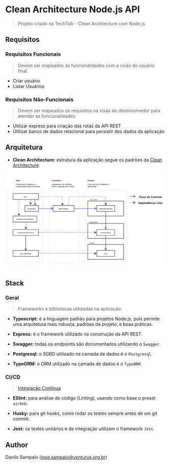 # Clean Architecture Node.js API
> Projeto criado na TechTalk - Clean Architecture com Node.js

## Requisitos

### Requisitos Funcionais
> Devem ser mapeados as funcionalidades com a visão do usuário final.

- Criar usuário
- Listar Usuários


### Requisitos Não-Funcionais
> Devem ser mapeados os requisitos na visão do desenvolvedor para atender as funcionalidades.

- Utilizar express para criação das rotas da API REST
- Utilizar banco de dados relacional para persistir dos dados da aplicação

## Arquitetura

- __Clean Architecture:__
estrutura da aplicação segue os padrões da [Clean Architecture](https://blog.cleancoder.com/uncle-bob/2012/08/13/the-clean-architecture.html).

![Arquitetura](assets/API_Architecture.png)

## Stack

### Geral
> Frameworks e bibliotecas utilizadas na aplicação.

- __Typescript:__
é a linguagem padrão para projetos Node.js, pois permite uma arquitetura mais robusta, padrões de projeto, e boas práticas.

- __Express:__
é o framework utilizado na construção da API REST.

- __Swagger:__
todas os endpoints são documentados utilizando o `Swagger`.

- __Postgresql:__
o SGBD utilizado na camada de dados é o `Postgresql`.

- __TypeORM:__
o ORM utilizado na camada de dados é o `TypeORM`.

### CI/CD
> [Integração Contínua](https://www.atlassian.com/br/continuous-delivery/continuous-integration)

- __ESlint:__
para análise de código (Linting), usando como base o preset `airbnb`.

- __Husky:__
para git hooks, como rodar os testes sempre antes de um git commit.

- __Jest:__
os testes unitários e de integração utilizam o framework `Jest`.


## Author

Danilo Sampaio (jose.sampaio@venturus.org.br)
